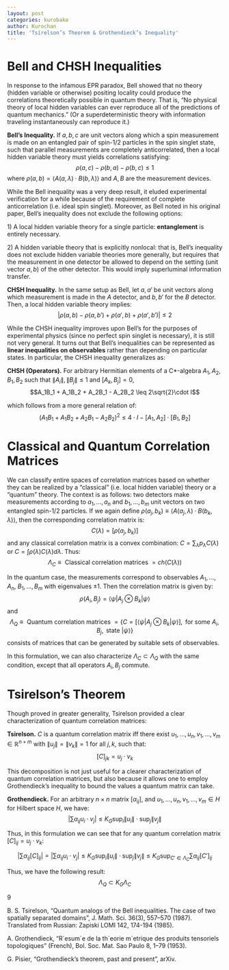 ```yaml
---
layout: post
categories: kurobako
author: Kurochan
title: 'Tsirelson’s Theorem & Grothendieck’s Inequality'
---
```


Bell and CHSH Inequalities
==========================

In response to the infamous EPR paradox, Bell showed that no theory
(hidden variable or otherwise) positing locality could produce the
correlations theoretically possible in quantum theory. That is, “No
physical theory of local hidden variables can ever reproduce all of the
predictions of quantum mechanics.” (Or a superdeterministic theory with
information traveling instantaneously can reproduce it.)

<span>**Bell’s Inequality.**</span> If $a,b,c$ are unit vectors along
which a spin measurement is made on an entangled pair of spin-1/2
particles in the spin singlet state, such that parallel measurements are
completely anticorrelated, then a local hidden variable theory must
yields correlations satisfying:
$$\rho(a,c) - \rho(b,a) - \rho(b,c) \leq 1$$ where
$\rho(a,b) = \langle A(a,\lambda)\cdot B(b,\lambda)\rangle$ and $A, B$
are the measurement devices.

While the Bell inequality was a very deep result, it eluded experimental
verification for a while because of the requirement of complete
anticorrelation (i.e. ideal spin singlet). Moreover, as Bell noted in
his original paper, Bell’s inequality does not exclude the following
options:

1\) A local hidden variable theory for a single particle:
<span>**entanglement**</span> is entirely necessary.

2\) A hidden variable theory that is explicitly nonlocal: that is, Bell’s
inequality does not exclude hidden variable theories more generally, but
requires that the measurement in one detector be allowed to depend on
the setting (unit vector $a,b$) of the other detector. This would imply
superluminal information transfer.

<span>**CHSH Inequality.**</span> In the same setup as Bell, let $a,a'$
be unit vectors along which measurement is made in the $A$ detector, and
$b,b'$ for the $B$ detector. Then, a local hidden variable theory
implies: $$|\rho(a,b) - \rho(a,b') + \rho(a',b) + \rho(a',b')| \leq 2$$

While the CHSH inequality improves upon Bell’s for the purposes of
experimental physics (since no perfect spin singlet is necessary), it is
still not very general. It turns out that Bell’s inequalities can be
represented as <span>**linear inequalities on observables**</span>
rather than depending on particular states. In particular, the CHSH
inequality generalizes as:

<span>**CHSH (Operators).**</span> For arbitrary Hermitian elements of a
C\*-algebra $A_1,A_2,B_1,B_2$ such that $\|A_i\|,\|B_j\| \leq 1$ and
$[A_k,B_j] = 0$,
$$A_1B_1 + A_1B_2 + A_2B_1 - A_2B_2 \leq 2\sqrt{2}\cdot I$$

which follows from a more general relation of:
$$(A_1B_1+A_1B_2 + A_2B_1 - A_2B_2)^2 \leq 4\cdot I - [A_1,A_2]\cdot[B_1,B_2]$$

Classical and Quantum Correlation Matrices
==========================================

We can classify entire spaces of correlation matrices based on whether
they can be realized by a “classical” (i.e. local hidden variable)
theory or a “quantum” theory. The context is as follows: two detectors
make measurements according to $a_1, \dots, a_n$ and $b_1, \dots, b_m$
unit vectors on two entangled spin-1/2 particles. If we again define
$\rho(a_j,b_k) \equiv \langle A(a_j,\lambda)\cdot B(b_k,\lambda)\rangle$,
then the corresponding correlation matrix is:
$$C(\lambda) = [\rho(a_j,b_k)]$$ and any classical correlation matrix is
a convex combination: $C = \sum_{\lambda} p_{\lambda} C(\lambda)$ or
$C = \int \rho(\lambda) C(\lambda) d\lambda$. Thus:
$$\Lambda_C \equiv \text{ Classical correlation matrices } = ch(C(\lambda))$$

In the quantum case, the measurements correspond to observables
$A_1, \dots, A_n$, $B_1, \dots, B_m$ with eigenvalues $\pm 1$. Then the
correlation matrix is given by:
$$\rho(A_i,B_j) = \langle \psi|A_j\otimes B_k|\psi\rangle$$ and
$$\Lambda_Q \equiv \text{ Quantum correlation matrices } = \left\{ C = [\langle \psi|A_j\otimes B_k|\psi\rangle], \text{ for some } A_i, B_j, \text{ state } |\psi\rangle\right\}$$
consists of matrices that can be generated by suitable sets of
observables.

In this formulation, we can also characterize
$\Lambda_C \subset \Lambda_Q$ with the same condition, except that all
operators $A_i, B_j$ commute.

Tsirelson’s Theorem
===================

Though proved in greater generality, Tsirelson provided a clear
characterization of quantum correlation matrices:

<span>**Tsirelson.**</span> $C$ is a quantum correlation matrix iff
there exist $u_1, \dots, u_n, v_1, \dots, v_m \in \mathbb{R}^{n+m}$ with
$\|u_j\| = \|v_k\| = 1$ for all $j,k$, such that:
$$[C]_{jk} = u_j \cdot v_k$$

This decomposition is not just useful for a clearer characterization of
quantum correlation matrices, but also because it allows one to employ
Grothendieck’s inequality to bound the values a quantum matrix can take.

<span>**Grothendieck.**</span> For an arbitrary $n\times n$ matrix
$[\alpha_{ij}]$, and $u_1, \dots, u_n, v_1, \dots, v_m \in H$ for
Hilbert space $H$, we have:
$$\left| \sum \alpha_{ij} u_i \cdot v_j \right| \leq K_G \sup_i \|u_i\| \cdot \sup_j \|v_j\|$$

Thus, in this formulation we can see that for any quantum correlation
matrix $[C]_{ij} = u_j \cdot v_k$:

$$\left| \sum \alpha_{ij}  [C]_{ij}\right|  =\left| \sum \alpha_{ij}  u_i \cdot v_j\right| \leq K_G \sup_i \|u_i\| \cdot \sup_j \|v_j\| \leq K_G \sup_{C' \in \Lambda_C} \sum \alpha_{ij} [C']_{ij}$$

Thus, we have the following result: $$\Lambda_Q \subset K_G \Lambda_C$$

<span>9</span>

B. S. Tsirelson, “Quantum analogs of the Bell inequalities. The case of
two spatially separated domains”, J. Math. Sci. 36(3), 557–570 (1987).
Translated from Russian: Zapiski LOMI 142, 174-194 (1985).

A. Grothendieck, “R´esum´e de la th´eorie m´etrique des produits
tensoriels topologiques” (French), Bol. Soc. Mat. Sao Paulo 8, 1–79
(1953).

G. Pisier, “Grothendieck’s theorem, past and present”, arXiv.
